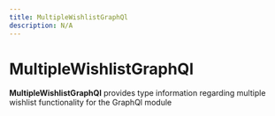 ```yaml
---
title: MultipleWishlistGraphQl
description: N/A
---
```


# MultipleWishlistGraphQl

**MultipleWishlistGraphQl** provides type information regarding multiple wishlist functionality for the GraphQl module
